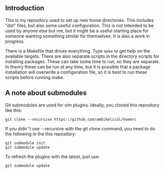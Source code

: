Introduction
------------

This is my repository used to set up new home directories. This includes "dot"
files, but also some useful configuration.  This is not intended to be used by
anyone else but me, but it might be a useful starting place for someone wanting
something similar for themselves.  It is also a work in progress.

There is a Makefile that drives everything. Type `make` to get help on the
available targets.  There are also separate scripts in the directory scripts
for installing packages. These can take some time to run, so they are separate.
In theory these can be run at any time, but it is possible that a package
installation will overwrite a configuration file, so it is best to run these
scripts before running make.

A note about submodules
-----------------------

Git submodules are used for vim plugins. Ideally, you cloned this repository like this:

    git clone --recursive https::/github.com/ambihelical/homerc

If you didn''t use --recursive with the git clone command, you need to do the following in the 
this repository:

    git submodule init
    git submodule update

To refresh the plugins with the latest, just use:

	git submodule update


